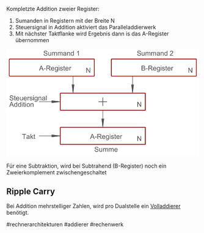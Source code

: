Kompletzte Addition zweier Register:

1. Sumanden in Registern mit der Breite N
1. Steuersignal in Addition aktiviert das Paralleladdierwerk
1. Mit nächster Taktflanke wird Ergebnis dann is das A-Register übernommen

![paralleladdierwerk.png](paralleladdierwerk.png)

Für eine Subtraktion, wird bei Subtrahend (B-Register) noch ein Zweierkomplement zwischengeschaltet

## Ripple Carry

Bei Addition mehrstelliger Zahlen, wird pro Dualstelle ein [Volladdierer](Volladdierer.md) benötigt.

\#rechnerarchitekturen #addierer #rechenwerk 

